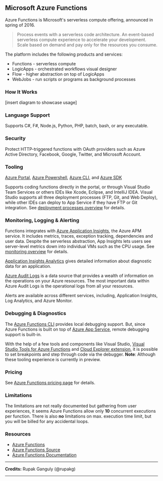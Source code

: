 <!--
title: Providers - Azure Functions
menuText: Azure Functions
menuOrder: 21
description: Details about Azure Functions serverless platform.
layout: Doc
-->

## Microsoft Azure Functions

Azure Functions is Microsoft's serverless compute offering, announced in spring of 2016.

> Process events with a serverless code architecture. An event-based serverless compute experience to accelerate your development. Scale based on demand and pay only for the resources you consume.

The platform includes the following products and services:

* Functions - serverless compute
* LogicApps - orchestrated workflows visual designer
* Flow - higher abstraction on top of LogicApps
* WebJobs - run scripts or programs as background processes

### How It Works

[insert diagram to showcase usage]

### Language Support

Supports C#, F#, Node.js, Python, PHP, batch, bash, or any executable.

### Security

Protect HTTP-triggered functions with OAuth providers such as Azure Active Directory, Facebook, Google, Twitter, and Microsoft Account.

### Tooling

[Azure Portal](https://portal.azure.com/), [Azure Powershell](https://docs.microsoft.com/en-us/powershell/azure/overview), [Azure CLI](https://azure.github.io/projects/clis/), and [Azure SDK](https://azure.microsoft.com/downloads/)

Supports coding functions directly in the portal, or through Visual Studio Team Services or others IDEs like Xcode, Eclipse, and IntelliJ IDEA. Visual Studio supports all three deployment processes (FTP, Git, and Web Deploy), while other IDEs can deploy to App Service if they have FTP or Git integration. See [deployment processes overview](https://docs.microsoft.com/en-us/azure/app-service-web/web-sites-deploy#overview) for details.

### Monitoring, Logging & Alerting

Functions integrates with [Azure Application Insights](https://docs.microsoft.com/en-us/azure/application-insights/app-insights-overview), the Azure APM service. It includes metrics, traces, exception tracking, dependencies and user data. Despite the serverless abstraction, App Insights lets users see server-level metrics down into individual VMs such as the CPU usage. See [monitoring overview](https://docs.microsoft.com/en-us/azure/app-service-web/web-sites-monitor) for details.

[Application Insights Analytics](https://docs.microsoft.com/en-us/azure/application-insights/app-insights-analytics) gives detailed information about diagnostic data for an application.

[Azure Audit Logs](https://azure.microsoft.com/en-us/documentation/articles/insights-debugging-with-events/) is a data source that provides a wealth of information on the operations on your Azure resources. The most important data within Azure Audit Logs is the operational logs from all your resources.

Alerts are available across different services, including, Application Insights, Log Analytics, and Azure Monitor.

### Debugging & Diagnostics

The [Azure Functions CLI](https://www.npmjs.com/package/azure-functions-cli) provides local debugging support. But, since Azure Functions is built on top of [Azure App Service](https://azure.microsoft.com/en-us/services/app-service/), remote debugging support is built-in.

With the help of a few tools and components like Visual Studio, [Visual Studio Tools for Azure Functions](https://blogs.msdn.microsoft.com/webdev/2016/12/01/visual-studio-tools-for-azure-functions/) and [Cloud Explorer extension](https://marketplace.visualstudio.com/items?itemName=MicrosoftCloudExplorer.CloudExplorerforVisualStudio2015), it is possible to set breakpoints and step through code via the debugger. 
**Note**: Although these tooling experience is currently in preview.


### Pricing

See [Azure Functions pricing page](https://azure.microsoft.com/en-us/pricing/details/functions/) for details.

### Limitations

The limitations are not really documented but gathering from user experiences, it seems Azure Functions allow only **10** concurrent executions per function. There is also **no** limitations on max. execution time limit, but you will be billed for any accidental loops.

### Resources

* [Azure Functions](https://azure.microsoft.com/en-us/services/functions/)
* [Azure Functions Source](https://github.com/Azure/Azure-Functions/)
* [Azure Functions Documentation](https://docs.microsoft.com/en-us/azure/azure-functions/)

***
**Credits:** Rupak Ganguly (@rupakg)
***